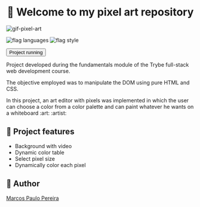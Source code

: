 <h1 align="center">🎉 Welcome to my pixel art repository </h1>

![gif-pixel-art](https://user-images.githubusercontent.com/104791582/196544338-a81c3180-1e7c-424e-9381-79bacf2c7b9c.gif)

![flag languages](https://img.shields.io/badge/Languages-JavaScript%20-yellow)
![flag style](https://img.shields.io/badge/Style-CSS3-9cf)

<a href='https://trybe-pixel-art.netlify.app/'><button>Project running</button></a>

<p>Project developed during the fundamentals module of the Trybe full-stack web development course.</p>
<p>The objective employed was to manipulate the DOM using pure HTML and CSS.</p>
<p>In this project, an art editor with pixels was implemented in which the user can choose a color from a color palette and can paint whatever he wants on a whiteboard :art: :artist:</p>

## 🔨 Project features

<ul>
<li>Background with video</li>
<li>Dynamic color table</li>
<li>Select pixel size</li>
<li>Dynamically color each pixel</li>
</ul>

## 🧔 Author

<div class="badge-base LI-profile-badge" data-locale="pt_BR" data-size="medium" data-theme="dark" data-type="VERTICAL" data-vanity="dev-marcospaulo" data-version="v1"><a class="badge-base__link LI-simple-link" href="https://br.linkedin.com/in/dev-marcospaulo?trk=profile-badge">Marcos Paulo Pereira</a></div>
